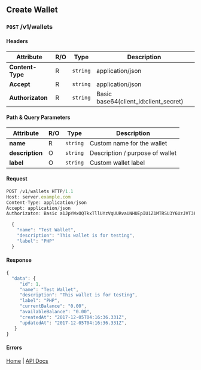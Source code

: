 ## **Create Wallet**

### `POST` /v1/wallets
#### Headers
|Attribute  | R/O  | Type  | Description |
|---------  | ---  | ----  | ----------- |
| **Content-Type**  | R  |`string` | application/json |
| **Accept**  | R  |`string` | application/json |
| **Authorizaton**  | R  |`string` | Basic base64(client_id:client_secret) |

#### Path & Query Parameters
|Attribute  | R/O  | Type  | Description |
|---------  | ---  | ----  | ----------- |
| **name**  | R  |`string` | Custom name for the wallet |
| **description**  | O  |`string` | Description / purpose of wallet |
| **label**  | O  |`string` | Custom wallet label |

#### Request
```javascript
POST /v1/wallets HTTP/1.1
Host: server.example.com
Content-Type: application/json
Accept: application/json
Authorizaton: Basic a1JpYWxOQTkxTllUYzVqUURvaUNHUEpIU1Z1MTRSU3Y6UzJVT3FWckNzbUU3Mk9Scjh1UjFVV2NJck5UVmxzTnk=

  {
    "name": "Test Wallet",
    "description": "This wallet is for testing",
    "label": "PHP"
  }
```

#### Response
```javascript
{
  "data": {
     "id": 1,
     "name": "Test Wallet",
     "description": "This wallet is for testing",
     "label": "PHP",
     "currentBalance": "0.00",
     "availableBalance": "0.00",
     "createdAt": "2017-12-05T04:16:36.331Z",
     "updatedAt": "2017-12-05T04:16:36.331Z",
   }
}
```

#### Errors

[Home](../README.md) | [API Docs](/wiki/index.md)
